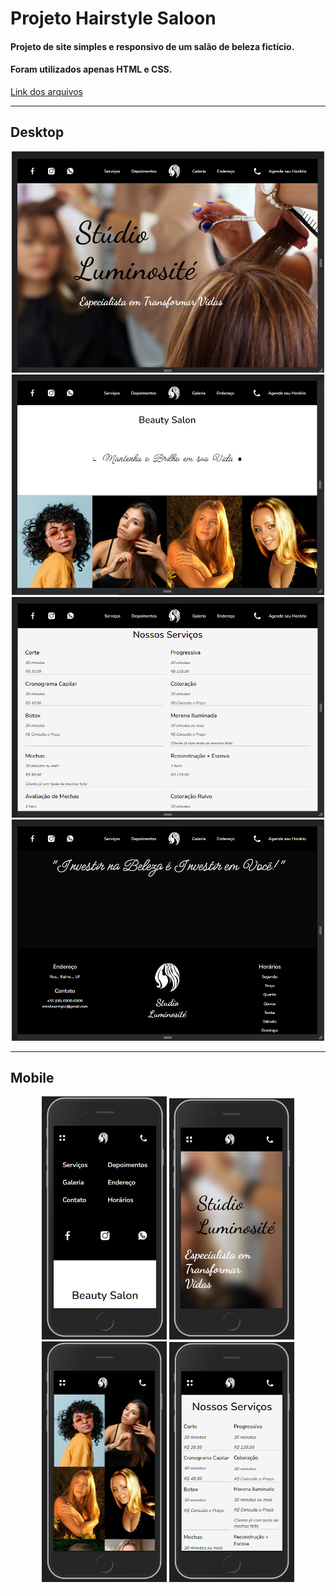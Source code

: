 # Projeto Hairstyle Saloon 
#### <b>Projeto de site simples e responsivo de um salão de beleza fictício.</b>
#### <b>Foram utilizados apenas HTML e CSS. </b>
[Link dos arquivos](https://github.com/AllRez44/beauty-studio-project/tree/master)
<hr>

## Desktop 
<div align="center">
    <img width="500px" src="./Captura de Tela (26).png"/>
    <img width="500px" src="./Captura de Tela (27).png"/>
    <img width="500px" src="./Captura de Tela (28).png"/>
    <img width="500px" src="./Captura de Tela (29).png"/>
</div>

<hr>  
  
## Mobile
<div align="center">
    <img width="200px" src="./Captura de Tela (22).png"/>
    <img width="200px" src="./Captura de Tela (23).png"/>
    <img width="200px" src="./Captura de Tela (24).png"/>
    <img width="200px" src="./Captura de Tela (25).png"/>
</div>
